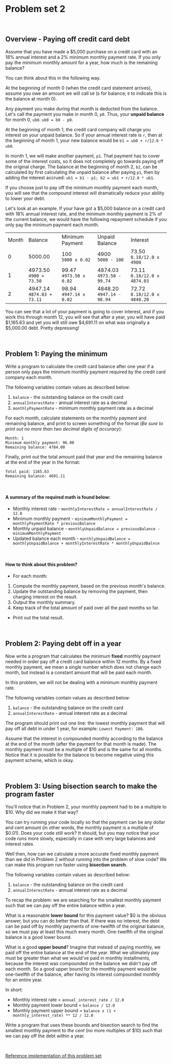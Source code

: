 # Problem set 2

<br>

## Overview - Paying off credit card debt

Assume that you have made a $5,000 purchase on a credit card
with an 18% annual interest and a 2% minimum monthly payment rate.
If you only pay the minimum monthly amount for a year,
how much is the remaining balance?

You can think about this in the following way.

At the beginning of month 0 (when the credit card statement arrives),
assume you owe an amount we will call `b0`
(`b` for balance; `0` to indicate this is the balance at month 0).

Any payment you make during that month is deducted from the balance.
Let's call the payment you make in month 0, `p0`.
Thus, your __unpaid balance__ for month 0, `ub0`. `ub0 = b0 - p0`.

At the beginning of month 1, the credit card company will charge you interest
on your unpaid balance. So if your annual interest rate is `r`,
then at the beginning of month 1, your new balance would be
`b1 = ub0 + r/12.0 * ub0`.

In month 1, we will make another payment, `p1`.
That payment has to cover some of the interest costs,
so it does not completely go towards paying off the original charge.
The balance at the beginning of month 2, `b2`,
can be calculated by first calculating the unpaid balance after paying `p1`,
then by adding the interest accrued: `ub1 = b1 - p1; b2 = ub1 + r/12.0 * ub1`.

If you choose just to pay off the minimum monthly payment each month,
you will see that the compound interest will dramatically reduce your ability
to lower your debt.

Let's look at an example. If your have got a $5,000 balance on a credit card
with 18% annual interest rate, and the minimum monthly payment is 2%
of the current balance, we would have the following repayment schedule if you
only pay the minimum payment each month.

<table class="table table-bordered table-striped table-condensed">
<tr>
<td>Month</td>
<td>Balance</td>
<td>Minimum Payment</td>
<td>Unpaid Balance</td>
<td>Interest</td>
</tr>

<tr>
<td>0</td>
<td>5000.00</td>
<td>100<br><code>5000 x 0.02</code></br></td>
<td>4900<br><code>5000 - 100</code></br></td>
<td>73.50<br><code>0.18/12.0 x 4900</code></br></td>
</tr>

<tr>
<td>1</td>
<td>4973.50<br><code>4900 + 73.50</code></br></td>
<td>99.47<br><code>4973.50 x 0.02</code></br></td>
<td>4874.03<br><code>4973.50 - 99.74</code></br></td>
<td>73.11<br><code>0.18/12.0 x 4874.03</code></br></td>
</tr>

<tr>
<td>2</td>
<td>4947.14<br><code>4874.03 + 73.11</code></br></td>
<td>98.94<br><code>4947.14 x 0.02</code></br></td>
<td>4848.20<br><code>4947.14 - 98.94</code></br></td>
<td>72.72<br><code>0.18/12.0 x 4848.20</code></br></td>
</tr>
</table>

You can see that a lot of your payment is going to cover interest,
and if you work this through month 12,
you will see that after a year, you will have paid $1,165.63
and yet you will still owe $4,691.11 on what was originally
a $5,000.00 debt. Pretty depressing!

<br>

## Problem 1: Paying the minimum

Write a program to calculate the credit card balance after one year
if a person only pays the minimum monthly payment
required by the credit card company each month.

The following variables contain values as described below:

1. `balance` - the outstanding balance on the credit card
2. `annualInterestRate` - annual interest rate as a decimal
3. `monthlyPaymentRate` - minimum monthly payment rate as a decimal

For each month, calculate statements on the monthly payment
and remaining balance, and print to screen something of the format
(_Be sure to print out no more than two decimal digits of accuracy_):

```
Month: 1
Minimum monthly payment: 96.00
Remaining balance: 4784.00
```

Finally, print out the total amount paid that year
and the remaining balance at the end of the year in the format:

```
Total paid: 1165.63
Remaining balance: 4691.11
```

<br>

#### A summary of the required math is found below:

- Monthly interest rate - `monthlyInterestRate = annualInterestRate / 12.0`
- Minimum monthly payment - `minimumMonthlyPayment = monthlyPaymentRate * previousBalance`
- Monthly unpaid balance - `monthlyUnpaidBalance = previousBalance - minimumMonthlyPayment`
- Updated balance each month - `monthlyUnpaidBalance = monthlyUnpaidBalance + monthlyInterestRate * monthlyUnpaidBalnce`

<br>

#### How to think about this problem?

- For each month:
 1. Compute the monthly payment, based on the previous month's balance.
 2. Update the outstanding balance by removing the payment, then charging interest on the result.
 3. Output the monthly summary.
 4. Keep track of the total amount of paid over all the past months so far.
- Print out the total result.

<br>

## Problem 2: Paying debt off in a year

Now write a program that calculates the minimum __fixed__ monthly payment
needed in order pay off a credit card balance within 12 months.
By a fixed monthly payment, we mean a single number which does not change
each month, but instead is a constant amount that will be paid each month.

In this problem, we will not be dealing with a minimum monthly payment rate.

The following variables contain values as described below:

1. `balance` - the outstanding balance on the credit card
2. `annualInterestRate` - annual interest rate as a decimal

The program should print out one line: the lowest monthly payment that will pay
off all debt in under 1 year, for example: `Lowest Payment: 180`.

Assume that the interest in compounded monthly according to the balance at the
end of the month (after the payment for that month is made). The monthly payment
must be a multiple of $10 and is the same for all months. Notice that it is
possible for the balance to become negative using this payment scheme,
which is okay.

<br>

## Problem 3: Using bisection search to make the program faster

You'll notice that in Problem 2, your monthly payment had to be a multiple to $10.
Why did we make it that way?

You can try running your code locally so that the payment can be any dollar
and cent amount (in other words, the monthly payment is a multiple of $0.01).
Does your code still work? It should, but you may notice that your code runs
more slowly, especially in case with very large balances and interest rates.

Well then, how can we calculate a more accurate fixed monthly payment
than we did in Problem 2 without running into the problem of slow code?
We can make this program run faster using __bisection search__.

The following variables contain values as described below:

1. `balance` - the outstanding balance on the credit card
2. `annualInterestRate` - annual interest rate as a decimal

To recap the problem:
we are searching for the smallest monthly payment
such that we can pay off the entire balance within a year.

What is a reasonable __lower bound__ for this payment value?
$0 is the obvious answer, but you can do better than that.
If there was no interest, the debt can be paid off by monthly payments
of one-twelfth of the original balance, so we must pay at least this
much every month. One-twelfth of the original balance is a good lower bound.

What is a good __upper bound__? Imagine that instead of paying monthly,
we paid off the entire balance at the end of the year. What we ultimately
pay must be greater than what we would've paid in monthly installments,
because the interest was compounded on the balance we didn't pay off each month.
So a good upper bound for the monthly payment would be one-twelfth of the balance,
after having its interest compounded monthly for an entire year.

In short:
- Monthly interest rate = `annual_interest_rate / 12.0`
- Monthly payment lower bound = `balance / 12.0`
- Monthly payment upper bound = `balance x (1 + monthly_interest_rate) ** 12 / 12.0`

Write a program that uses these bounds and bisection search to find
the smallest monthly payment to _the cent_ (no more multiples of $10) such that
we can pay off the debt within a year.

<br>

[Reference implementation of this problem set](https://github.com/hexteto/cs-and-python/src/payOff.py)
